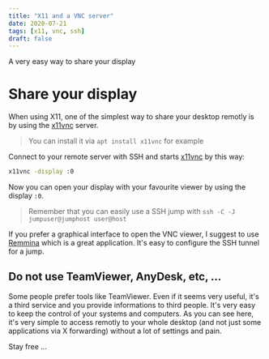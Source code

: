 ```yaml
---
title: "X11 and a VNC server"
date: 2020-07-21
tags: [x11, vnc, ssh]
draft: false
---
```


A very easy way to share your display

<!--more-->

# Share your display

When using X11, one of the simplest way to share your desktop remotly is by
using the [x11vnc][2] server.

> You can install it via `apt install x11vnc` for example

Connect to your remote server with SSH and starts [x11vnc][2] by this way:

```sh
x11vnc -display :0
```

Now you can open your display with your favourite viewer by using the display
`:0`.

> Remember that you can easily use a SSH jump with
> `ssh -C -J jumpuser@jumphost user@host`

If you prefer a graphical interface to open the VNC viewer, I suggest to use
[Remmina][1] which is a great application. It's easy to configure the SSH tunnel
for a jump.

## Do not use TeamViewer, AnyDesk, etc, ...

Some people prefer tools like TeamViewer. Even if it seems very useful, it's a
third service and you provide informations to third people. It's very easy to
keep the control of your systems and computers. As you can see here, it's very
simple to access remotly to your whole desktop (and not just some applications
via X forwarding) without a lot of settings and pain.

Stay free ...

[1]: https://remmina.org/
[2]: https://github.com/LibVNC/x11vnc
